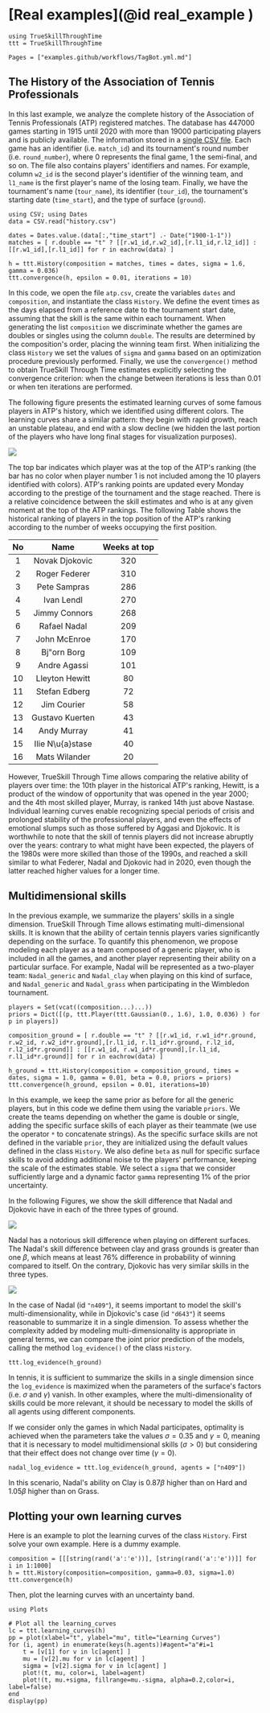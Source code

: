 # [Real examples](@id real_example )

```@setup all
using TrueSkillThroughTime
ttt = TrueSkillThroughTime
```

```@contents
Pages = ["examples.github/workflows/TagBot.yml.md"]
```

## The History of the Association of Tennis Professionals

In this last example, we analyze the complete history of the Association of Tennis Professionals (ATP) registered matches. 
The database has 447000 games starting in 1915 until 2020 with more than 19000 participating players and is publicly available.
The information stored in a [single CSV file](https://github.com/glandfried/tennis_atp/releases/download/atp/history.csv.zip).
Each game has an identifier (i.e. `match_id`) and its tournament's round number (i.e. `round_number`), where 0 represents the final game, 1 the semi-final, and so on.
The file also contains players' identifiers and names.
For example, column `w2_id` is the second player's identifier of the winning team, and `l1_name` is the first player's name of the losing team. 
Finally, we have the tournament's name (`tour_name`), its identifier (`tour_id`), the tournament's starting date (`time_start`), and the type of surface (`ground`).

```
using CSV; using Dates
data = CSV.read("history.csv")

dates = Dates.value.(data[:,"time_start"] .- Date("1900-1-1")) 
matches = [ r.double == "t" ? [[r.w1_id,r.w2_id],[r.l1_id,r.l2_id]] : [[r.w1_id],[r.l1_id]] for r in eachrow(data) ]   

h = ttt.History(composition = matches, times = dates, sigma = 1.6, gamma = 0.036)
ttt.convergence(h, epsilon = 0.01, iterations = 10)
```

In this code, we open the file `atp.csv`, create the variables `dates` and `composition`, and instantiate the class `History`.
We define the event times as the days elapsed from a reference date to the tournament start date, assuming that the skill is the same within each tournament.
When generating the list `composition` we discriminate whether the games are doubles or singles using the column `double`. 
The results are determined by the composition's order, placing the winning team first.
When initializing the class `History` we set the values of `sigma` and `gamma` based on an optimization procedure previously performed.
Finally, we use the `convergence()` method to obtain TrueSkill Through Time estimates explicitly selecting the convergence criterion: when the change between iterations is less than $0.01$ or when ten iterations are performed.

The following figure presents the estimated learning curves of some famous players in ATP's history, which we identified using different colors.
The learning curves share a similar pattern: they begin with rapid growth, reach an unstable plateau, and end with a slow decline (we hidden the last portion of the players who have long final stages for visualization purposes).

![](../assets/atp.png)

The top bar indicates which player was at the top of the ATP's ranking (the bar has no color when player number 1 is not included among the 10 players identified with colors).
ATP's ranking points are updated every Monday according to the prestige of the tournament and the stage reached. 
There is a relative coincidence between the skill estimates and who is at any given moment at the top of the ATP rankings.
The following Table shows the historical ranking of players in the top position of the ATP's ranking according to the number of weeks occupying the first position.

|No| Name | Weeks at top|
|:-:|:-:|:-:|
|    1       |   Novak Djokovic      |   320|
|    2       |   Roger Federer       |	310|
|    3       |	Pete Sampras        |   286|
|    4       |   Ivan Lendl          |   270|
|    5       |   Jimmy Connors       |   268|
|    6       |   Rafael Nadal        |   209|
|    7       |   John McEnroe        |   170|
|    8       |   Bj\"orn Borg        |   109|
|    9       |   Andre Agassi        |   101|
|    10      |   Lleyton Hewitt      |   80 |
|    11 	    |   Stefan Edberg       | 	72|
|    12 	    |   Jim Courier         | 	58|
|    13 	    |   Gustavo Kuerten     | 	43|
|    14 	    |   Andy Murray         | 	41|
|    15 	    |   Ilie N\u{a}stase    | 	40|
|    16 	    |   Mats Wilander       | 	20 |


However, TrueSkill Through Time allows comparing the relative ability of players over time: the 10th player in the historical ATP's ranking, Hewitt, is a product of the window of opportunity that was opened in the year 2000; and the 4th most skilled player, Murray, is ranked 14th just above Nastase.
Individual learning curves enable recognizing special periods of crisis and prolonged stability of the professional players, and even the effects of emotional slumps such as those suffered by Aggasi and Djokovic.
It is worthwhile to note that the skill of tennis players did not increase abruptly over the years: contrary to what might have been expected, the players of the 1980s were more skilled than those of the 1990s, and reached a skill similar to what Federer, Nadal and Djokovic had in 2020, even though the latter reached higher values for a longer time.

## Multidimensional skills

In the previous example, we summarize the players' skills in a single dimension.
TrueSkill Through Time allows estimating multi-dimensional skills. 
It is known that the ability of certain tennis players varies significantly depending on the surface.
To quantify this phenomenon, we propose modeling each player as a team composed of a generic player, who is included in all the games, and another player representing their ability on a particular surface.
For example, Nadal will be represented as a two-player team: `Nadal_generic` and `Nadal_clay` when playing on this kind of surface, and `Nadal_generic` and `Nadal_grass` when participating in the Wimbledon tournament.

```
players = Set(vcat((composition...)...))
priors = Dict([(p, ttt.Player(ttt.Gaussian(0., 1.6), 1.0, 0.036) ) for p in players])

composition_ground = [ r.double == "t" ? [[r.w1_id, r.w1_id*r.ground, r.w2_id, r.w2_id*r.ground],[r.l1_id, r.l1_id*r.ground, r.l2_id, r.l2_id*r.ground]] : [[r.w1_id, r.w1_id*r.ground],[r.l1_id, r.l1_id*r.ground]] for r in eachrow(data) ]   

h_ground = ttt.History(composition = composition_ground, times = dates, sigma = 1.0, gamma = 0.01, beta = 0.0, priors = priors)
ttt.convergence(h_ground, epsilon = 0.01, iterations=10)
```

In this example, we keep the same prior as before for all the generic players, but in this code we define them using the variable `priors`.
We create the teams depending on whether the game is double or single, adding the specific surface skills of each player as their teammate (we use the operator `*` to concatenate strings).
As the specific surface skills are not defined in the variable `prior`, they are initialized using the default values defined in the class `History`.
We also define `beta` as null for specific surface skills to avoid adding additional noise to the players' performance, keeping the scale of the estimates stable.
We select a `sigma` that we consider sufficiently large and a dynamic factor `gamma` representing 1% of the prior uncertainty.

In the following Figures, we show the skill difference that Nadal and Djokovic have in each of the three types of ground.

![](../assets/atp_ground0.png)

Nadal has a notorious skill difference when playing on different surfaces. 
The Nadal's skill difference between clay and grass grounds is greater than one $\beta$, which means at least 76\% difference in probability of winning compared to itself.
On the contrary, Djokovic has very similar skills in the three types.

![](../assets/atp_ground2.png)

In the case of Nadal (id `"n409"`), it seems important to model the skill's multi-dimensionality, while in Djokovic's case (id `"d643"`) it seems reasonable to summarize it in a single dimension.
To assess whether the complexity added by modeling multi-dimensionality is appropriate in general terms, we can compare the joint prior prediction of the models, calling the method `log_evidence()` of the class `History`.

```
ttt.log_evidence(h_ground)
```

In tennis, it is sufficient to summarize the skills in a single dimension since the `log_evidence` is maximized when the parameters of the surface's factors (i.e. $\sigma$ and $\gamma$) vanish. 
In other examples, where the multi-dimensionality of skills could be more relevant, it should be necessary to model the skills of all agents using different components.

If we consider only the games in which Nadal participates, optimality is achieved when the parameters take the values $\sigma=0.35$ and $\gamma=0$, meaning that it is necessary to model multidimensional skills ($\sigma>0$) but considering that their effect does not change over time ($\gamma = 0$).

```
nadal_log_evidence = ttt.log_evidence(h_ground, agents = ["n409"])
```

In this scenario, Nadal's ability on Clay is $0.87\beta$ higher than on Hard and $1.05\beta$ higher than on Grass. 

## Plotting your own learning curves

Here is an example to plot the learning curves of the class `History`.
First solve your own example.
Here is a dummy example.

```
composition = [[[string(rand('a':'e'))], [string(rand('a':'e'))]] for i in 1:1000]
h = ttt.History(composition=composition, gamma=0.03, sigma=1.0)
ttt.convergence(h)
```

Then, plot the learning curves with an uncertainty band.

```
using Plots

# Plot all the learning_curves
lc = ttt.learning_curves(h)
pp = plot(xlabel="t", ylabel="mu", title="Learning Curves")
for (i, agent) in enumerate(keys(h.agents))#agent="a"#i=1
    t = [v[1] for v in lc[agent] ]
    mu = [v[2].mu for v in lc[agent] ]
    sigma = [v[2].sigma for v in lc[agent] ]
    plot!(t, mu, color=i, label=agent)
    plot!(t, mu.+sigma, fillrange=mu.-sigma, alpha=0.2,color=i, label=false)
end
display(pp)
```
